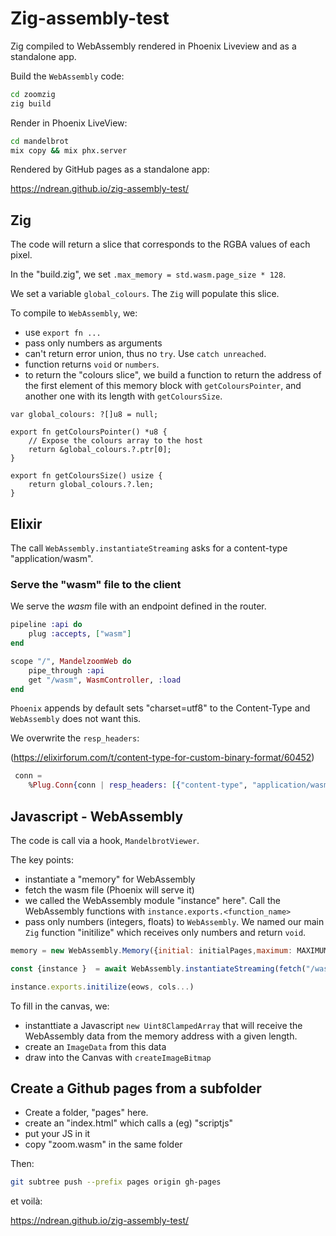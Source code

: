 # Zig-assembly-test
Zig compiled to WebAssembly rendered in Phoenix Liveview and as a standalone app.

Build the `WebAssembly` code:

```sh
cd zoomzig
zig build
```

Render in Phoenix LiveView:

```sh
cd mandelbrot
mix copy && mix phx.server
```

Rendered by GitHub pages as a standalone app:

<https://ndrean.github.io/zig-assembly-test/>

## Zig

The code will return a slice that corresponds to the RGBA values of each pixel.

In the "build.zig", we set `.max_memory = std.wasm.page_size * 128`. 

We set a variable `global_colours`. The `Zig`  will populate this slice.

To compile to `WebAssembly`, we:
- use `export fn ...`
- pass only numbers as arguments
- can't return error union, thus no `try`. Use `catch unreached`.
- function returns `void` or `numbers`.
- to return the "colours slice", we build a function to return the address of the first element of this memory block with `getColoursPointer`, and another one with its length with `getColoursSize`.

```wasm
var global_colours: ?[]u8 = null;

export fn getColoursPointer() *u8 {
    // Expose the colours array to the host
    return &global_colours.?.ptr[0];
}

export fn getColoursSize() usize {
    return global_colours.?.len;
}
```

## Elixir

The call `WebAssembly.instantiateStreaming` asks for a content-type "application/wasm".

### Serve the "wasm" file to the client

We serve the _wasm_ file with an endpoint defined in the router.

```elixir
pipeline :api do
    plug :accepts, ["wasm"]
end

scope "/", MandelzoomWeb do
    pipe_through :api
    get "/wasm", WasmController, :load
end
```

`Phoenix` appends by default sets "charset=utf8" to the Content-Type and `WebAssembly` does not want this.

We overwrite the `resp_headers`:

(<https://elixirforum.com/t/content-type-for-custom-binary-format/60452>)

```elixir
 conn = 
    %Plug.Conn{conn | resp_headers: [{"content-type", "application/wasm"} | conn.resp_headers]}
```

## Javascript - WebAssembly

The code is call via a hook, `MandelbrotViewer`.

The key points:
- instantiate a "memory" for WebAssembly
- fetch the wasm file (Phoenix will serve it)
- we called the WebAssembly module "instance" here". Call the WebAssembly functions with `instance.exports.<function_name>`
- pass only numbers (integers, floats) to `WebAssembly`. We named our main `Zig` function "initilize" which receives only numbers and return `void`. 

```js
memory = new WebAssembly.Memory({initial: initialPages,maximum: MAXIMUM_PAGES,});

const {instance }  = await WebAssembly.instantiateStreaming(fetch("/wasm"), { env: {memory}});

instance.exports.initilize(eows, cols...)
```

To fill in the canvas, we:
- instanttiate a Javascript `new Uint8ClampedArray` that will receive the WebAssembly data from the memory  address with a given length.
- create an `ImageData` from this data
- draw into the Canvas with `createImageBitmap`


## Create a Github pages from a subfolder

- Create a folder, "pages" here.
- create an "index.html" which calls a (eg) "scriptjs"
- put your JS in it
- copy "zoom.wasm" in the same folder

Then: 

```sh
git subtree push --prefix pages origin gh-pages
```

et voilà:

<https://ndrean.github.io/zig-assembly-test/>
